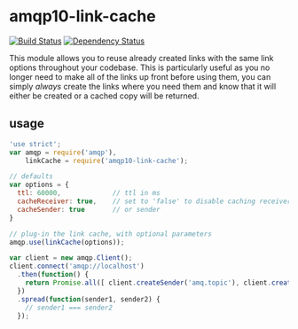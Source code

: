 # amqp10-link-cache
[![Build Status](https://travis-ci.org/mbroadst/amqp10-link-cache.svg)](https://travis-ci.org/mbroadst/amqp10-link-cache)
[![Dependency Status](https://david-dm.org/mbroadst/amqp10-link-cache.svg)](https://david-dm.org/mbroadst/amqp10-link-cache.svg)

This module allows you to reuse already created links with the same link
options throughout your codebase. This is particularly useful as you no longer
need to make all of the links up front before using them, you can simply
_always_ create the links where you need them and know that it will either be
created or a cached copy will be returned.

## usage
```javascript
'use strict';
var amqp = require('amqp'),
    linkCache = require('amqp10-link-cache');

// defaults
var options = {
  ttl: 60000,             // ttl in ms
  cacheReceiver: true,    // set to 'false' to disable caching receiver
  cacheSender: true       // or sender
}

// plug-in the link cache, with optional parameters
amqp.use(linkCache(options));

var client = new amqp.Client();
client.connect('amqp://localhost')
  .then(function() {
    return Promise.all([ client.createSender('amq.topic'), client.createSender('amq.topic') ]);
  })
  .spread(function(sender1, sender2) {
    // sender1 === sender2
  });
```
